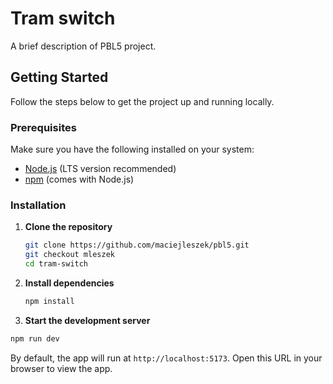 # Tram switch

A brief description of PBL5 project.

## Getting Started

Follow the steps below to get the project up and running locally.

### Prerequisites

Make sure you have the following installed on your system:

- [Node.js](https://nodejs.org/) (LTS version recommended)
- [npm](https://www.npmjs.com/) (comes with Node.js)

### Installation

1. **Clone the repository**

   ```bash
   git clone https://github.com/maciejleszek/pbl5.git
   git checkout mleszek
   cd tram-switch
   ```
2. **Install dependencies**
   ```bash
   npm install
   ```
4. **Start the development server**
  ```bash
  npm run dev
  ```
By default, the app will run at `http://localhost:5173`. Open this URL in your browser to view the app.

